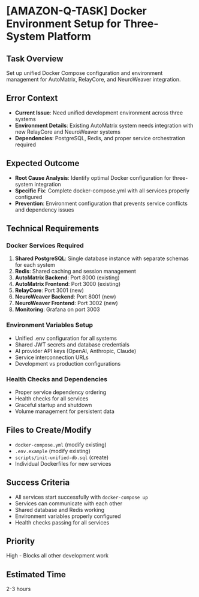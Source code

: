 # [AMAZON-Q-TASK] Docker Environment Setup for Three-System Platform

## Task Overview
Set up unified Docker Compose configuration and environment management for AutoMatrix, RelayCore, and NeuroWeaver integration.

## Error Context
- **Current Issue**: Need unified development environment across three systems
- **Environment Details**: Existing AutoMatrix system needs integration with new RelayCore and NeuroWeaver systems
- **Dependencies**: PostgreSQL, Redis, and proper service orchestration required

## Expected Outcome
- **Root Cause Analysis**: Identify optimal Docker configuration for three-system integration
- **Specific Fix**: Complete docker-compose.yml with all services properly configured
- **Prevention**: Environment configuration that prevents service conflicts and dependency issues

## Technical Requirements

### Docker Services Required
1. **Shared PostgreSQL**: Single database instance with separate schemas for each system
2. **Redis**: Shared caching and session management
3. **AutoMatrix Backend**: Port 8000 (existing)
4. **AutoMatrix Frontend**: Port 3000 (existing) 
5. **RelayCore**: Port 3001 (new)
6. **NeuroWeaver Backend**: Port 8001 (new)
7. **NeuroWeaver Frontend**: Port 3002 (new)
8. **Monitoring**: Grafana on port 3003

### Environment Variables Setup
- Unified .env configuration for all systems
- Shared JWT secrets and database credentials
- AI provider API keys (OpenAI, Anthropic, Claude)
- Service interconnection URLs
- Development vs production configurations

### Health Checks and Dependencies
- Proper service dependency ordering
- Health checks for all services
- Graceful startup and shutdown
- Volume management for persistent data

## Files to Create/Modify
- `docker-compose.yml` (modify existing)
- `.env.example` (modify existing)
- `scripts/init-unified-db.sql` (create)
- Individual Dockerfiles for new services

## Success Criteria
- All services start successfully with `docker-compose up`
- Services can communicate with each other
- Shared database and Redis working
- Environment variables properly configured
- Health checks passing for all services

## Priority
High - Blocks all other development work

## Estimated Time
2-3 hours